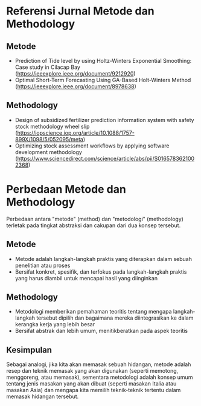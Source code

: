 # Referensi Jurnal Metode dan Methodology

## Metode

- Prediction of Tide level by using Holtz-Winters Exponential Smoothing: Case study in Cilacap Bay (https://ieeexplore.ieee.org/document/9212920)
- Optimal Short-Term Forecasting Using GA-Based Holt-Winters Method (https://ieeexplore.ieee.org/document/8978638)

## Methodology

- Design of subsidized fertilizer prediction information system with safety stock methodology wheel slip (https://iopscience.iop.org/article/10.1088/1757-899X/1098/5/052095/meta)
- Optimizing stock assessment workflows by applying software development methodology (https://www.sciencedirect.com/science/article/abs/pii/S0165783621002368)

# Perbedaan Metode dan Methodology

Perbedaan antara "metode" (method) dan "metodologi" (methodology) terletak pada tingkat abstraksi dan cakupan dari dua konsep tersebut.

## Metode 

- Metode adalah langkah-langkah praktis yang diterapkan dalam sebuah penelitian atau proses
- Bersifat konkret, spesifik, dan terfokus pada langkah-langkah praktis yang harus diambil untuk mencapai hasil yang diinginkan

## Methodology

- Metodologi memberikan pemahaman teoritis tentang mengapa langkah-langkah tersebut dipilih dan bagaimana mereka diintegrasikan ke dalam kerangka kerja yang lebih besar
- Bersifat abstrak dan lebih umum, menitikberatkan pada aspek teoritis

## Kesimpulan

Sebagai analogi, jika kita akan memasak sebuah hidangan, metode adalah resep dan teknik memasak yang akan digunakan (seperti memotong, menggoreng, atau memasak), 
sementara metodologi adalah konsep umum tentang jenis masakan yang akan dibuat (seperti masakan Italia atau masakan Asia) dan mengapa kita memilih teknik-teknik tertentu dalam memasak hidangan tersebut.


